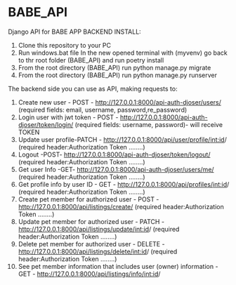 # BABE_API
Django API for BABE APP
BACKEND INSTALL:
1. Clone this repository to your PC
2. Run windows.bat file
In the new opened terminal with (myvenv) go back to thr root folder (BABE_API) and run poetry install 
3. From the root directory (BABE_API) run python manage.py migrate
4. From the root directory (BABE_API) run python manage.py runserver


The backend side you can use as API, making requests to:
1. Create new user - POST - http://127.0.0.1:8000/api-auth-djoser/users/ (required fields: email, username, password,re_password)
2. Login user with jwt token - POST - http://127.0.0.1:8000/api-auth-djoser/token/login/ (required fields: username, password)- will receive TOKEN
3. Update user profile-PATCH - http://127.0.0.1:8000/api/user/profile/<int:id>/ (required header:Authorization Token ........)
4. Logout -POST- http://127.0.0.1:8000/api-auth-djoser/token/logout/ (required header:Authorization Token ........)
5. Get user Info -GET- http://127.0.0.1:8000/api-auth-djoser/users/me/ (required header:Authorization Token ........)
6. Get profile info by user ID - GET - http://127.0.0.1:8000/api/profiles/<int:id>/  (required header:Authorization Token ........)
7. Create pet member for authorized user - POST -  http://127.0.0.1:8000/api/listings/create/ (required header:Authorization Token ........)
8. Update pet member for authorized user - PATCH - http://127.0.0.1:8000/api/listings/update/<int:id>/  (required header:Authorization Token ........)
9. Delete pet member for authorized user - DELETE - http://127.0.0.1:8000/api/listings/delete/<int:id>/ (required header:Authorization Token ........)
10. See pet member information that includes user (owner) information - GET - http://127.0.0.1:8000/api/listings/info/<int:id>/
